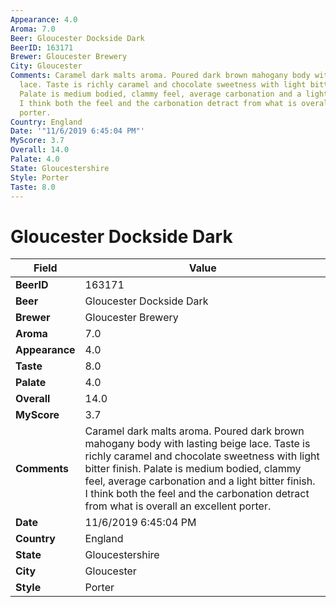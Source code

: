 ```yaml
---
Appearance: 4.0
Aroma: 7.0
Beer: Gloucester Dockside Dark
BeerID: 163171
Brewer: Gloucester Brewery
City: Gloucester
Comments: Caramel dark malts aroma. Poured dark brown mahogany body with lasting beige
  lace. Taste is richly caramel and chocolate sweetness with light bitter finish.
  Palate is medium bodied, clammy feel, average carbonation and a light bitter finish.
  I think both the feel and the carbonation detract from what is overall an excellent
  porter.
Country: England
Date: '"11/6/2019 6:45:04 PM"'
MyScore: 3.7
Overall: 14.0
Palate: 4.0
State: Gloucestershire
Style: Porter
Taste: 8.0
---
```


# Gloucester Dockside Dark

| Field         | Value |
|---------------|-------|
| **BeerID** | 163171 |
| **Beer** | Gloucester Dockside Dark |
| **Brewer** | Gloucester Brewery |
| **Aroma** | 7.0 |
| **Appearance** | 4.0 |
| **Taste** | 8.0 |
| **Palate** | 4.0 |
| **Overall** | 14.0 |
| **MyScore** | 3.7 |
| **Comments** | Caramel dark malts aroma. Poured dark brown mahogany body with lasting beige lace. Taste is richly caramel and chocolate sweetness with light bitter finish. Palate is medium bodied, clammy feel, average carbonation and a light bitter finish. I think both the feel and the carbonation detract from what is overall an excellent porter. |
| **Date** | 11/6/2019 6:45:04 PM |
| **Country** | England |
| **State** | Gloucestershire |
| **City** | Gloucester |
| **Style** | Porter |
